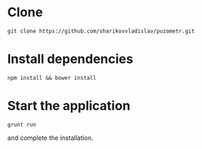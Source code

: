 Clone
=====
```git clone https://github.com/sharikovvladislav/puzometr.git```

Install dependencies
=====
```npm install && bower install```

Start the application
=====

```grunt run```

and complete the installation.

